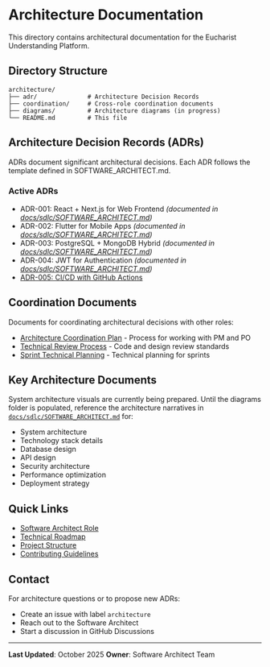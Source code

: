 # Architecture Documentation

This directory contains architectural documentation for the Eucharist Understanding Platform.

## Directory Structure

```
architecture/
├── adr/              # Architecture Decision Records
├── coordination/     # Cross-role coordination documents
├── diagrams/         # Architecture diagrams (in progress)
└── README.md         # This file
```

## Architecture Decision Records (ADRs)

ADRs document significant architectural decisions. Each ADR follows the template defined in SOFTWARE_ARCHITECT.md.

### Active ADRs

- ADR-001: React + Next.js for Web Frontend *(documented in [docs/sdlc/SOFTWARE_ARCHITECT.md](../sdlc/SOFTWARE_ARCHITECT.md))*
- ADR-002: Flutter for Mobile Apps *(documented in [docs/sdlc/SOFTWARE_ARCHITECT.md](../sdlc/SOFTWARE_ARCHITECT.md))*
- ADR-003: PostgreSQL + MongoDB Hybrid *(documented in [docs/sdlc/SOFTWARE_ARCHITECT.md](../sdlc/SOFTWARE_ARCHITECT.md))*
- ADR-004: JWT for Authentication *(documented in [docs/sdlc/SOFTWARE_ARCHITECT.md](../sdlc/SOFTWARE_ARCHITECT.md))*
- [ADR-005: CI/CD with GitHub Actions](adr/ADR-005-cicd-github-actions.md)

## Coordination Documents

Documents for coordinating architectural decisions with other roles:

- [Architecture Coordination Plan](coordination/architecture-coordination.md) - Process for working with PM and PO
- [Technical Review Process](coordination/technical-review-process.md) - Code and design review standards
- [Sprint Technical Planning](coordination/sprint-technical-planning.md) - Technical planning for sprints

## Key Architecture Documents

System architecture visuals are currently being prepared. Until the diagrams folder is populated, reference the architecture narratives in [`docs/sdlc/SOFTWARE_ARCHITECT.md`](../sdlc/SOFTWARE_ARCHITECT.md) for:
- System architecture
- Technology stack details
- Database design
- API design
- Security architecture
- Performance optimization
- Deployment strategy

## Quick Links

- [Software Architect Role](../sdlc/SOFTWARE_ARCHITECT.md)
- [Technical Roadmap](/TECHNICAL_ROADMAP.md)
- [Project Structure](/PROJECT_STRUCTURE.md)
- [Contributing Guidelines](/CONTRIBUTING.md)

## Contact

For architecture questions or to propose new ADRs:
- Create an issue with label `architecture`
- Reach out to the Software Architect
- Start a discussion in GitHub Discussions

---

**Last Updated**: October 2025
**Owner**: Software Architect Team
